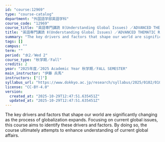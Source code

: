 ```yaml
---
id: "course:12969"
type: "course-catalog"
department: "外国語学部英語学科"
course_code: "12969"
course_title: "英語専門講読 Ⅱ(Understanding Global Issues) ／ADVANCED THEMATIC READING Ⅱ"
title: "英語専門講読 Ⅱ(Understanding Global Issues) ／ADVANCED THEMATIC READING Ⅱ"
summary: "The key drivers and factors that shape our world are significantly changing as the process of globalization expands. Foc…"
tags: []
campus: ""
term: ""
period: "水2／Wed 2"
course_type: "秋学期／Fall"
credits: 2
year: "2025年度／2025 Academic Year 秋学期／FALL SEMESTER"
main_instructor: "伊藤 兵馬"
instructors: ["[]"]
syllabus_url: "https://www.dokkyo.ac.jp/research/syllabus/2025/0102/0102_12969_ja_JP.html"
license: "CC-BY-4.0"
version:
  created_at: "2025-10-29T12:47:51.635451Z"
  updated_at: "2025-10-29T12:47:51.635451Z"
---
```

The key drivers and factors that shape our world are significantly changing as the process of globalization expands. Focusing on current global issues, this course aims to identify these drivers and factors. By doing so, the course ultimately attempts to enhance understanding of current global affairs.
